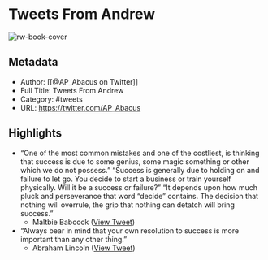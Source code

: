 # Tweets From Andrew

![rw-book-cover](https://pbs.twimg.com/profile_images/1600164886839001090/ZL3Wxpor.jpg)

## Metadata
- Author: [[@AP_Abacus on Twitter]]
- Full Title: Tweets From Andrew
- Category: #tweets
- URL: https://twitter.com/AP_Abacus

## Highlights
- “One of the most common mistakes and one of the costliest, is thinking that success is due to some genius, some magic something or other which we do not possess.”
  “Success is generally due to holding on and failure to let go. You decide to start a business or train yourself physically. Will it be a success or failure?”
  “It depends upon how much pluck and perseverance that word “decide” contains. The decision that nothing will overrule, the grip that nothing can detatch will bring success.”
  - Maltbie Babcock ([View Tweet](https://twitter.com/AP_Abacus/status/1704342382794211835))
- “Always bear in mind that your own resolution to success is more important than any other thing.”
  - Abraham Lincoln ([View Tweet](https://twitter.com/AP_Abacus/status/1736524647175258197))
